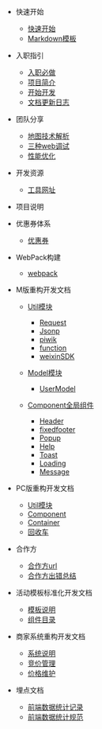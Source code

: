 <!-- docs/_sidebar.md -->

- 快速开始
  - [快速开始](quickstart/)
  - [Markdown模板](quickstart/template.md)

- 入职指引
  - [入职必做](ruzhi/)
  - [项目简介](ruzhi/project.md)
  - [开始开发](ruzhi/env.md)
  - [文档更新日志](ruzhi/changelog.md)

- 团队分享
  - [地图技术解析](share/)
  - [三种web调试](share/webdebug.md)
  - [性能优化](share/xingneng.md)

- 开发资源
  - [工具网址](resource/tools.md)

- 项目说明

- 优惠券体系

  - [优惠券](coupons/)

- WebPack构建

  - [webpack](webpack/)

- M版重构开发文档

   - [Util模块](./M/Util/)
      - [Request](./M/Util/request.md)
      - [Jsonp](./M/Util/jsonp.md)
      - [piwik](./M/Util/piwik.md)
      - [function](./M/Util/function.md)
      - [weixinSDK](./M/Util/weixin.md)

   - [Model模块](./M/Model/)
      - [UserModel](./M/Model/user.md)
      

  - [Component全局组件](./M/Component/)
      - [Header](./M/Component/header.md)
      - [fixedfooter](./M/Component/fixedFooter.md)
      - [Popup](./M/Component/popup.md)
      - [Help](./M/Component/help.md)
      - [Toast](./M/Component/Toast.md)
      - [Loading](./M/Component/Loading.md)
      - [Message](./M/Component/Message.md)

- PC版重构开发文档
   - [Util模块](pc-split/Util/README.md)
   - [Component](pc-split/Component/aside/Aside.md)
   - [Container](pc-split/contains/account/orderdetail.md)
   - [回收车](pc-split/contains/cart.md)
- 合作方
    - [合作方url](coop/)
    - [合作方出错总结](coop/error.md)

- 活动模板标准化开发文档
    - [模板说明](/activity/)
    - [组件目录](/activity/)

- 商家系统重构开发文档
    - [系统说明](bms-fe/common.md)
    - [竞价管理](bms-fe/containers/bidding.md)
    - [价格维护](bms-fe/containers/price.md)
 
- 埋点文档
    - [前端数据统计记录](trackinfo/data-record)
    - [前端数据统计规范](trackinfo/data-spec)


